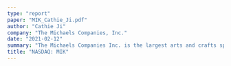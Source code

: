 ```yaml
---
type: "report"
paper: "MIK_Cathie_Ji.pdf"
author: "Cathie Ji"
company: "The Michaels Companies, Inc."
date: "2021-02-12"
summary: "The Michaels Companies Inc. is the largest arts and crafts specialty retailer in North America. Its corporate headquarters are located in Irving, Texas. The company owns over 1250 retail stores across the United States and Canada and 15 private label brands."
title: "NASDAQ: MIK"
---
```

